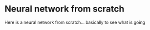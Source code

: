 # Neural network from scratch 

Here is a neural network from scratch... basically to see what is going
